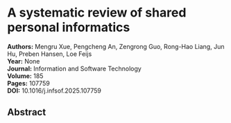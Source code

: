 # A systematic review of shared personal informatics

**Authors:** Mengru Xue, Pengcheng An, Zengrong Guo, Rong-Hao Liang, Jun Hu, Preben Hansen, Loe Feijs  
**Year:** None  
**Journal:** Information and Software Technology  
**Volume:** 185  
**Pages:** 107759  
**DOI:** 10.1016/j.infsof.2025.107759  

## Abstract


